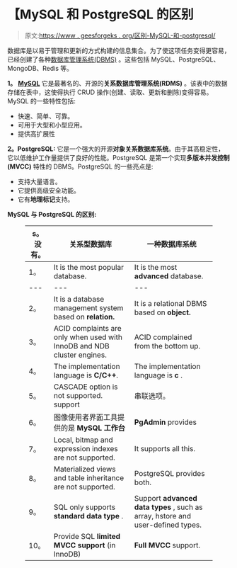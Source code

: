 # 【MySQL 和 PostgreSQL 的区别

> 原文:[https://www . geesforgeks . org/区别-MySQL-和-postgresql/](https://www.geeksforgeeks.org/difference-between-mysql-and-postgresql/)

数据库是以易于管理和更新的方式构建的信息集合。为了使这项任务变得更容易，已经创建了各种[数据库管理系统(DBMS)](https://www.geeksforgeeks.org/dbms/) 。这些包括 MySQL、PostgreSQL、MongoDB、Redis 等。

**1。** [**MySQL**](https://www.geeksforgeeks.org/mysql-common-mysql-queries/)
它是最著名的、开源的**关系数据库管理系统(RDMS)** 。该表中的数据存储在表中，这使得执行 CRUD 操作(创建、读取、更新和删除)变得容易。MySQL 的一些特性包括:

*   快速、简单、可靠。
*   可用于大型和小型应用。
*   提供高扩展性

**2。PostgreSQL:**
它是一个强大的开源**对象关系数据库系统**。由于其高稳定性，它以低维护工作量提供了良好的性能。PostgreSQL 是第一个实现**多版本并发控制(MVCC)** 特性的 DBMS。PostgreSQL 的一些亮点是:

*   支持大量语言。
*   它提供高级安全功能。
*   它有**地理标记**支持。

**MySQL 与 PostgreSQL 的区别:**

<figure class="table">

| s。没有。 | 关系型数据库 | 一种数据库系统 |
| --- | --- | --- |
| 1。 | It is the most popular database. | It is the most **advanced** database. |
| --- | --- | --- |
| 2。 | It is a database management system based on **relation.** | It is a relational DBMS based on **object.** |
| 3。 | ACID complaints are only when used with InnoDB and NDB cluster engines. | ACID complained from the bottom up. |
| 4。 | The implementation language is **C/C++**. | The implementation language is **c** . |
| 5。 | CASCADE option is not supported. support | 串联选项。 |
| 6。 | 图像使用者界面工具提供的是 **MySQL 工作台** | **PgAdmin** provides |
| 7。 | Local, bitmap and expression indexes are not supported. | It supports all this. |
| 8。 | Materialized views and table inheritance are not supported. | PostgreSQL provides both. |
| 9。 | SQL only supports **standard data type** . | Support **advanced data types** , such as array, hstore and user-defined types. |
| 10。 | Provide SQL **limited MVCC support** (in InnoDB) | **Full MVCC** support. |

</figure>